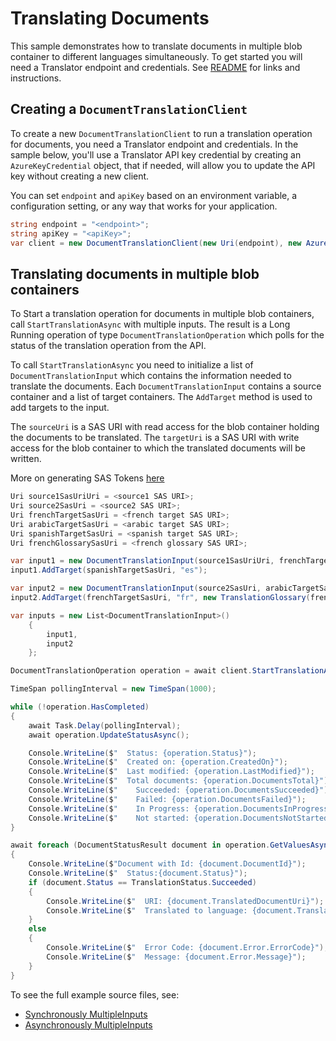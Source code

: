 # Translating Documents
This sample demonstrates how to translate documents in multiple blob container to different languages simultaneously. To get started you will need a Translator endpoint and credentials.  See [README][README] for links and instructions.

## Creating a `DocumentTranslationClient`

To create a new `DocumentTranslationClient` to run a translation operation for documents, you need a Translator endpoint and credentials. In the sample below, you'll use a Translator API key credential by creating an `AzureKeyCredential` object, that if needed, will allow you to update the API key without creating a new client.

You can set `endpoint` and `apiKey` based on an environment variable, a configuration setting, or any way that works for your application.

```C# Snippet:CreateDocumentTranslationClient
string endpoint = "<endpoint>";
string apiKey = "<apiKey>";
var client = new DocumentTranslationClient(new Uri(endpoint), new AzureKeyCredential(apiKey));
```

## Translating documents in multiple blob containers

To Start a translation operation for documents in multiple blob containers, call `StartTranslationAsync` with multiple inputs. The result is a Long Running operation of type `DocumentTranslationOperation` which polls for the status of the translation operation from the API.

To call `StartTranslationAsync` you need to initialize a list of `DocumentTranslationInput` which contains the information needed to translate the documents. Each `DocumentTranslationInput` contains a source container and a list of target containers. The `AddTarget` method is used to add targets to the input.

The `sourceUri` is a SAS URI with read access for the blob container holding the documents to be translated.
The `targetUri` is a SAS URI with write access for the blob container to which the translated documents will be written.

More on generating SAS Tokens [here](https://docs.microsoft.com/azure/cognitive-services/translator/document-translation/get-started-with-document-translation?tabs=csharp#create-sas-access-tokens-for-document-translation)

```C# Snippet:MultipleInputsAsync
Uri source1SasUriUri = <source1 SAS URI>;
Uri source2SasUri = <source2 SAS URI>;
Uri frenchTargetSasUri = <french target SAS URI>;
Uri arabicTargetSasUri = <arabic target SAS URI>;
Uri spanishTargetSasUri = <spanish target SAS URI>;
Uri frenchGlossarySasUri = <french glossary SAS URI>;

var input1 = new DocumentTranslationInput(source1SasUriUri, frenchTargetSasUri, "fr", new TranslationGlossary(frenchGlossarySasUri));
input1.AddTarget(spanishTargetSasUri, "es");

var input2 = new DocumentTranslationInput(source2SasUri, arabicTargetSasUri, "ar");
input2.AddTarget(frenchTargetSasUri, "fr", new TranslationGlossary(frenchGlossarySasUri));

var inputs = new List<DocumentTranslationInput>()
    {
        input1,
        input2
    };

DocumentTranslationOperation operation = await client.StartTranslationAsync(inputs);

TimeSpan pollingInterval = new TimeSpan(1000);

while (!operation.HasCompleted)
{
    await Task.Delay(pollingInterval);
    await operation.UpdateStatusAsync();

    Console.WriteLine($"  Status: {operation.Status}");
    Console.WriteLine($"  Created on: {operation.CreatedOn}");
    Console.WriteLine($"  Last modified: {operation.LastModified}");
    Console.WriteLine($"  Total documents: {operation.DocumentsTotal}");
    Console.WriteLine($"    Succeeded: {operation.DocumentsSucceeded}");
    Console.WriteLine($"    Failed: {operation.DocumentsFailed}");
    Console.WriteLine($"    In Progress: {operation.DocumentsInProgress}");
    Console.WriteLine($"    Not started: {operation.DocumentsNotStarted}");
}

await foreach (DocumentStatusResult document in operation.GetValuesAsync())
{
    Console.WriteLine($"Document with Id: {document.DocumentId}");
    Console.WriteLine($"  Status:{document.Status}");
    if (document.Status == TranslationStatus.Succeeded)
    {
        Console.WriteLine($"  URI: {document.TranslatedDocumentUri}");
        Console.WriteLine($"  Translated to language: {document.TranslateTo}.");
    }
    else
    {
        Console.WriteLine($"  Error Code: {document.Error.ErrorCode}");
        Console.WriteLine($"  Message: {document.Error.Message}");
    }
}
```

To see the full example source files, see:

* [Synchronously MultipleInputs ](https://github.com/Azure/azure-sdk-for-net/blob/master/sdk/documenttranslation/Azure.AI.DocumentTranslation/tests/samples/Sample_MultipleInputs.cs)
* [Asynchronously MultipleInputs ](https://github.com/Azure/azure-sdk-for-net/blob/master/sdk/documenttranslation/Azure.AI.DocumentTranslation/tests/samples/Sample_MultipleInputsAsync.cs)

[README]: https://github.com/Azure/azure-sdk-for-net/blob/master/sdk/documenttranslation/Azure.AI.DocumentTranslation/README.md